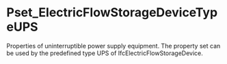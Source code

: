 # Pset_ElectricFlowStorageDeviceTypeUPS

Properties of uninterruptible power supply equipment. The property set can be used by the predefined type UPS of IfcElectricFlowStorageDevice.<!-- end of definition -->

